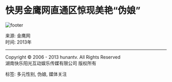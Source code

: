 # 快男金鹰网直通区惊现美艳“伪娘”

![footer](http://www.hunantv.com/source/images/footer/footer_05.jpg)

来源: 金鹰网  
时间: 2013年  

---

Copyright © 2006 - 2013 hunantv. All Rights Reserved  
湖南快乐阳光互动娱乐传媒有限公司 版权所有  

标签: 多元性别, 伪娘, 媒体关注